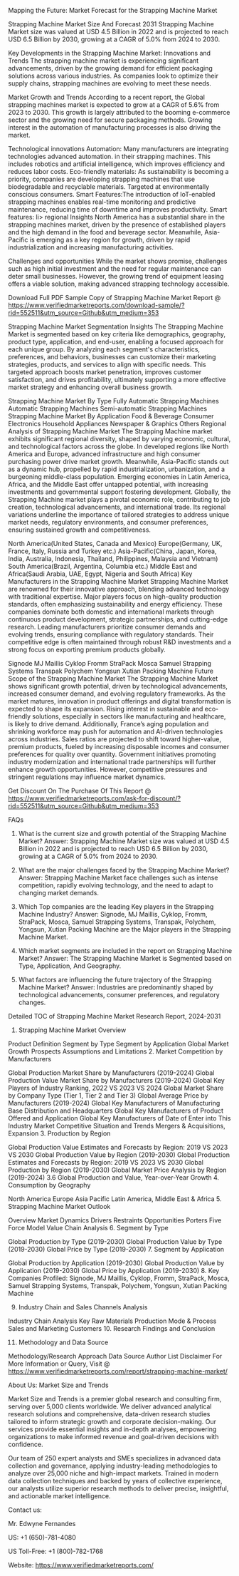 Mapping the Future: Market Forecast for the Strapping Machine Market


Strapping Machine Market Size And Forecast 2031
Strapping Machine Market size was valued at USD 4.5 Billion in 2022 and is projected to reach USD 6.5 Billion by 2030, growing at a CAGR of 5.0% from 2024 to 2030.

Key Developments in the Strapping Machine Market: Innovations and Trends
The strapping machine market is experiencing significant advancements, driven by the growing demand for efficient packaging solutions across various industries. As companies look to optimize their supply chains, strapping machines are evolving to meet these needs.

Market Growth and Trends
According to a recent report, the Global strapping machines market is expected to grow at a CAGR of 5.6% from 2023 to 2030. This growth is largely attributed to the booming e-commerce sector and the growing need for secure packaging methods. Growing interest in the automation of manufacturing processes is also driving the market.

Technological innovations
Automation: Many manufacturers are integrating technologies advanced automation. in their strapping machines. This includes robotics and artificial intelligence, which improves efficiency and reduces labor costs.
Eco-friendly materials: As sustainability is becoming a priority, companies are developing strapping machines that use biodegradable and recyclable materials. Targeted at environmentally conscious consumers.
Smart Features:The introduction of IoT-enabled strapping machines enables real-time monitoring and predictive maintenance, reducing time of downtime and improves productivity.
Smart features: li>
regional Insights
North America has a substantial share in the strapping machines market, driven by the presence of established players and the high demand in the food and beverage sector. Meanwhile, Asia-Pacific is emerging as a key region for growth, driven by rapid industrialization and increasing manufacturing activities.

Challenges and opportunities
While the market shows promise, challenges such as high initial investment and the need for regular maintenance can deter small businesses. However, the growing trend of equipment leasing offers a viable solution, making advanced strapping technology accessible.

Download Full PDF Sample Copy of Strapping Machine Market Report @ https://www.verifiedmarketreports.com/download-sample/?rid=552511&utm_source=Github&utm_medium=353

Strapping Machine Market Segmentation Insights
The Strapping Machine Market is segmented based on key criteria like demographics, geography, product type, application, and end-user, enabling a focused approach for each unique group. By analyzing each segment's characteristics, preferences, and behaviors, businesses can customize their marketing strategies, products, and services to align with specific needs. This targeted approach boosts market penetration, improves customer satisfaction, and drives profitability, ultimately supporting a more effective market strategy and enhancing overall business growth.

Strapping Machine Market By Type
Fully Automatic Strapping Machines
Automatic Strapping Machines
Semi-automatic Strapping Machines
Strapping Machine Market By Application
Food & Beverage
Consumer Electronics
Household Appliances
Newspaper & Graphics
Others
Regional Analysis of Strapping Machine Market
The Strapping Machine market exhibits significant regional diversity, shaped by varying economic, cultural, and technological factors across the globe. In developed regions like North America and Europe, advanced infrastructure and high consumer purchasing power drive market growth. Meanwhile, Asia-Pacific stands out as a dynamic hub, propelled by rapid industrialization, urbanization, and a burgeoning middle-class population. Emerging economies in Latin America, Africa, and the Middle East offer untapped potential, with increasing investments and governmental support fostering development. Globally, the Strapping Machine market plays a pivotal economic role, contributing to job creation, technological advancements, and international trade. Its regional variations underline the importance of tailored strategies to address unique market needs, regulatory environments, and consumer preferences, ensuring sustained growth and competitiveness.

North America(United States, Canada and Mexico)
Europe(Germany, UK, France, Italy, Russia and Turkey etc.)
Asia-Pacific(China, Japan, Korea, India, Australia, Indonesia, Thailand, Philippines, Malaysia and Vietnam)
South America(Brazil, Argentina, Columbia etc.)
Middle East and Africa(Saudi Arabia, UAE, Egypt, Nigeria and South Africa)
Key Manufacturers in the Strapping Machine Market
Strapping Machine Market are renowned for their innovative approach, blending advanced technology with traditional expertise. Major players focus on high-quality production standards, often emphasizing sustainability and energy efficiency. These companies dominate both domestic and international markets through continuous product development, strategic partnerships, and cutting-edge research. Leading manufacturers prioritize consumer demands and evolving trends, ensuring compliance with regulatory standards. Their competitive edge is often maintained through robust R&D investments and a strong focus on exporting premium products globally.

Signode
MJ Maillis
Cyklop
Fromm
StraPack
Mosca
Samuel Strapping Systems
Transpak
Polychem
Yongsun
Xutian Packing Machine
Future Scope of the Strapping Machine Market
The Strapping Machine Market shows significant growth potential, driven by technological advancements, increased consumer demand, and evolving regulatory frameworks. As the market matures, innovation in product offerings and digital transformation is expected to shape its expansion. Rising interest in sustainable and eco-friendly solutions, especially in sectors like manufacturing and healthcare, is likely to drive demand. Additionally, France’s aging population and shrinking workforce may push for automation and AI-driven technologies across industries. Sales ratios are projected to shift toward higher-value, premium products, fueled by increasing disposable incomes and consumer preferences for quality over quantity. Government initiatives promoting industry modernization and international trade partnerships will further enhance growth opportunities. However, competitive pressures and stringent regulations may influence market dynamics.

Get Discount On The Purchase Of This Report @ https://www.verifiedmarketreports.com/ask-for-discount/?rid=552511&utm_source=Github&utm_medium=353

FAQs
1. What is the current size and growth potential of the Strapping Machine Market?
Answer: Strapping Machine Market size was valued at USD 4.5 Billion in 2022 and is projected to reach USD 6.5 Billion by 2030, growing at a CAGR of 5.0% from 2024 to 2030.

2. What are the major challenges faced by the Strapping Machine Market?
Answer: Strapping Machine Market face challenges such as intense competition, rapidly evolving technology, and the need to adapt to changing market demands.

3. Which Top companies are the leading Key players in the Strapping Machine Industry?
Answer: Signode, MJ Maillis, Cyklop, Fromm, StraPack, Mosca, Samuel Strapping Systems, Transpak, Polychem, Yongsun, Xutian Packing Machine are the Major players in the Strapping Machine Market.

4. Which market segments are included in the report on Strapping Machine Market?
Answer: The Strapping Machine Market is Segmented based on Type, Application, And Geography.

5. What factors are influencing the future trajectory of the Strapping Machine Market?
Answer: Industries are predominantly shaped by technological advancements, consumer preferences, and regulatory changes.

Detailed TOC of Strapping Machine Market Research Report, 2024-2031
1. Strapping Machine Market Overview

Product Definition
Segment by Type
Segment by Application
Global Market Growth Prospects
Assumptions and Limitations
2. Market Competition by Manufacturers

Global Production Market Share by Manufacturers (2019-2024)
Global Production Value Market Share by Manufacturers (2019-2024)
Global Key Players of Industry Ranking, 2022 VS 2023 VS 2024
Global Market Share by Company Type (Tier 1, Tier 2 and Tier 3)
Global Average Price by Manufacturers (2019-2024)
Global Key Manufacturers of Manufacturing Base Distribution and Headquarters
Global Key Manufacturers of Product Offered and Application
Global Key Manufacturers of Date of Enter into This Industry
Market Competitive Situation and Trends
Mergers & Acquisitions, Expansion
3. Production by Region

Global Production Value Estimates and Forecasts by Region: 2019 VS 2023 VS 2030
Global Production Value by Region (2019-2030)
Global Production Estimates and Forecasts by Region: 2019 VS 2023 VS 2030
Global Production by Region (2019-2030)
Global Market Price Analysis by Region (2019-2024) 3.6 Global Production and Value, Year-over-Year Growth
4. Consumption by Geography

North America
Europe
Asia Pacific
Latin America, Middle East & Africa
5. Strapping Machine Market Outlook

Overview
Market Dynamics
Drivers
Restraints
Opportunities
Porters Five Force Model
Value Chain Analysis 
6. Segment by Type

Global Production by Type (2019-2030)
Global Production Value by Type (2019-2030)
Global Price by Type (2019-2030)
7. Segment by Application

Global Production by Application (2019-2030)
Global Production Value by Application (2019-2030)
Global Price by Application (2019-2030)
8. Key Companies Profiled: Signode, MJ Maillis, Cyklop, Fromm, StraPack, Mosca, Samuel Strapping Systems, Transpak, Polychem, Yongsun, Xutian Packing Machine

9. Industry Chain and Sales Channels Analysis

Industry Chain Analysis
Key Raw Materials
Production Mode & Process
Sales and Marketing
Customers
10. Research Findings and Conclusion

11. Methodology and Data Source

Methodology/Research Approach
Data Source
Author List
Disclaimer
For More Information or Query, Visit @ https://www.verifiedmarketreports.com/report/strapping-machine-market/

About Us: Market Size and Trends

Market Size and Trends is a premier global research and consulting firm, serving over 5,000 clients worldwide. We deliver advanced analytical research solutions and comprehensive, data-driven research studies tailored to inform strategic growth and corporate decision-making. Our services provide essential insights and in-depth analyses, empowering organizations to make informed revenue and goal-driven decisions with confidence.

Our team of 250 expert analysts and SMEs specializes in advanced data collection and governance, applying industry-leading methodologies to analyze over 25,000 niche and high-impact markets. Trained in modern data collection techniques and backed by years of collective experience, our analysts utilize superior research methods to deliver precise, insightful, and actionable market intelligence.

Contact us:

Mr. Edwyne Fernandes

US: +1 (650)-781-4080

US Toll-Free: +1 (800)-782-1768

Website: https://www.verifiedmarketreports.com/
